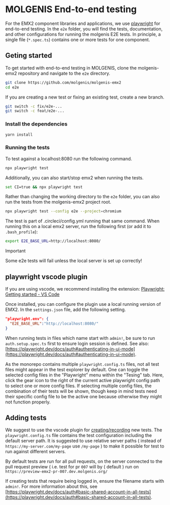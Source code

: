 # MOLGENIS End-to-end testing

For the EMX2 component libraries and applications, we use [playwright](https://playwright.dev) for end-to-end testing. In the `e2e` folder, you will find the tests, documentation, and other configurations for running the molgenis E2E tests. In principle, a single file (`*.spec.ts`) contains one or more tests for one component.

## Geting started

To get started with end-to-end testing in MOLGENIS, clone the molgenis-emx2 repository and navigate to the `e2e` directory.

```bash
git clone https://github.com/molgenis/molgenis-emx2
cd e2e
```

If you are creating a new test or fixing an existing test, create a new branch.

```bash
git switch -c fix/e2e-...
git switch -c feat/e2e-...
```

### Install the dependencies

```bash
yarn install
```

### Running the tests

To test against a localhost:8080 run the following command.

```bash
npx playwright test
```

Additionally, you can also start/stop emx2 when running the tests.

```bash
set CI=true && npx playwright test
```

Rather than changing the working directory to the `e2e` folder, you can also run the tests from the molgenis-emx2 project root.

```bash
npx playwright test --config e2e --project=chromium
```

The test is part of .circleci/config.yml running that same command. When running this on a local emx2 server, run the following first (or add it to `.bash_profile`):

```bash
export E2E_BASE_URL=http://localhost:8080/
```

> [!IMPORTANT]
> Some e2e tests will fail unless the local server is set up correctly!

## playwright vscode plugin

If you are using vscode, we recommend installing the extension: [Playwright: Getting started - VS Code](https://playwright.dev/docs/getting-started-vscode)

Once installed, you can configure the plugin use a local running version of EMX2. In the `settings.json` file, add the following setting.

```json
"playwright.env": {
  "E2E_BASE_URL":"http://localhost:8080/"
}
```

When running tests in files which name start with `admin!`, be sure to run `auth.setup.spec.ts` first to ensure login session is defined. See also: [https://playwright.dev/docs/auth#authenticating-in-ui-mode](https://playwright.dev/docs/auth#authenticating-in-ui-mode).

As the monorepo contains multiple `playwright.config.ts` files, not all test files might appear in the test explorer by default. One can toggle the selected config files in the "Playwright" menu within the "Tesing" tab. Here, click the gear icon to the right of the current active playwright config path to select one or more config files. If selecting multiple config files, the combination of their tests will be shown, though keep in mind tests need their specific config file to be the active one because otherwise they might not function properly.

## Adding tests

We suggest to use the vscode plugin for [creating/recording](https://playwright.dev/docs/codegen) new tests. The `playwright.config.ts` file contains the test configuration including the default server path. It is suggested to use relative server paths ( instead of `https://my-server.com/my-page` use `/my-page` ) to make it possible for test to run against different servers.

By default tests are run for all pull requests, on the server connected to the pull request preview ( i.e. test for pr `007` will  by ( default ) run on `https://preview-emx2-pr-007.dev.molgenis.org/`

If creating tests that require being logged in, ensure the filename starts with `admin!`. For more information about this, see [https://playwright.dev/docs/auth#basic-shared-account-in-all-tests](https://playwright.dev/docs/auth#basic-shared-account-in-all-tests).